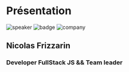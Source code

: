 
<!-- .slide: class="speaker-slide" -->

# Présentation

![speaker](./assets/images/nfr.jpg)
![badge](./assets/images/gde.png)
![company](./assets/images/logo-sfeir-blanc.png)

## Nicolas Frizzarin

### Developer FullStack JS && Team leader
<!-- .element: class="icon-rule icon-first" -->



